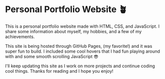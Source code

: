 # Personal Portfolio Website 🪴
This is a personal portfolio website made with HTML, CSS, and JavaScript. 
I share some information about myself, my hobbies, and a few of my achievements. 
<p>
This site is being hosted through GitHub Pages, (my favorite!) and it was super fun to build.
I included some cool hovers that I had fun playing around with and some smooth scrolling JavaScript 😎
<p>
I'll keep updating this site as I work on more projects and continue coding cool things. Thanks for reading and I hope you enjoy!
